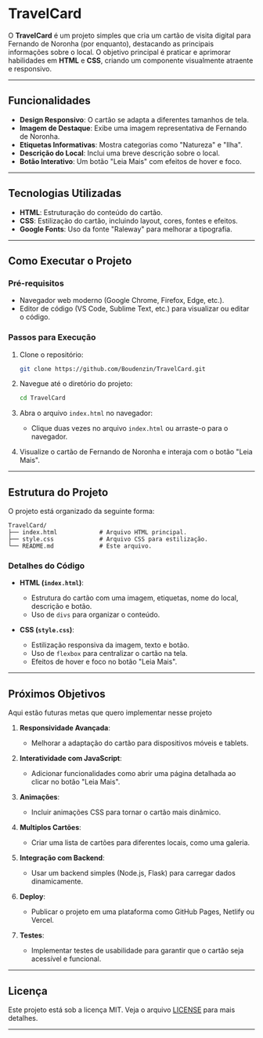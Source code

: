 # TravelCard

O **TravelCard** é um projeto simples que cria um cartão de visita digital para Fernando de Noronha (por enquanto), destacando as principais informações sobre o local. O objetivo principal é praticar e aprimorar habilidades em **HTML** e **CSS**, criando um componente visualmente atraente e responsivo.

---

## Funcionalidades

- **Design Responsivo**: O cartão se adapta a diferentes tamanhos de tela.
- **Imagem de Destaque**: Exibe uma imagem representativa de Fernando de Noronha.
- **Etiquetas Informativas**: Mostra categorias como "Natureza" e "Ilha".
- **Descrição do Local**: Inclui uma breve descrição sobre o local.
- **Botão Interativo**: Um botão "Leia Mais" com efeitos de hover e foco.

---

## Tecnologias Utilizadas

- **HTML**: Estruturação do conteúdo do cartão.
- **CSS**: Estilização do cartão, incluindo layout, cores, fontes e efeitos.
- **Google Fonts**: Uso da fonte "Raleway" para melhorar a tipografia.

---

## Como Executar o Projeto

### Pré-requisitos
- Navegador web moderno (Google Chrome, Firefox, Edge, etc.).
- Editor de código (VS Code, Sublime Text, etc.) para visualizar ou editar o código.

### Passos para Execução

1. Clone o repositório:
   ```bash
   git clone https://github.com/Boudenzin/TravelCard.git
   ```

2. Navegue até o diretório do projeto:
   ```bash
   cd TravelCard
   ```

3. Abra o arquivo `index.html` no navegador:
   - Clique duas vezes no arquivo `index.html` ou arraste-o para o navegador.

4. Visualize o cartão de Fernando de Noronha e interaja com o botão "Leia Mais".

---

## Estrutura do Projeto

O projeto está organizado da seguinte forma:

```
TravelCard/
├── index.html            # Arquivo HTML principal.
├── style.css             # Arquivo CSS para estilização.
└── README.md             # Este arquivo.
```

### Detalhes do Código

- **HTML (`index.html`)**:
  - Estrutura do cartão com uma imagem, etiquetas, nome do local, descrição e botão.
  - Uso de `divs` para organizar o conteúdo.

- **CSS (`style.css`)**:
  - Estilização responsiva da imagem, texto e botão.
  - Uso de `flexbox` para centralizar o cartão na tela.
  - Efeitos de hover e foco no botão "Leia Mais".

---

## Próximos Objetivos

Aqui estão futuras metas que quero implementar nesse projeto

1. **Responsividade Avançada**:
   - Melhorar a adaptação do cartão para dispositivos móveis e tablets.

2. **Interatividade com JavaScript**:
   - Adicionar funcionalidades como abrir uma página detalhada ao clicar no botão "Leia Mais".

3. **Animações**:
   - Incluir animações CSS para tornar o cartão mais dinâmico.

4. **Multiplos Cartões**:
   - Criar uma lista de cartões para diferentes locais, como uma galeria.

5. **Integração com Backend**:
   - Usar um backend simples (Node.js, Flask) para carregar dados dinamicamente.

6. **Deploy**:
   - Publicar o projeto em uma plataforma como GitHub Pages, Netlify ou Vercel.

7. **Testes**:
   - Implementar testes de usabilidade para garantir que o cartão seja acessível e funcional.

---

## Licença

Este projeto está sob a licença MIT. Veja o arquivo [LICENSE](LICENSE) para mais detalhes.

---
